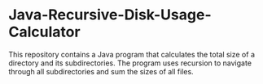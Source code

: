 # Java-Recursive-Disk-Usage-Calculator
This repository contains a Java program that calculates the total size of a directory and its subdirectories. The program uses recursion to navigate through all subdirectories and sum the sizes of all files.
